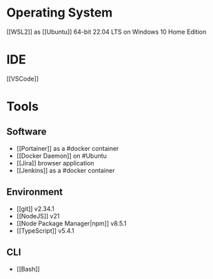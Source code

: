 # Operating System
[[WSL2]] as [[Ubuntu]] 64-bit 22.04 LTS on Windows 10 Home Edition
# IDE
[[VSCode]]
# Tools
## Software
- [[Portainer]] as a #docker container
- [[Docker Daemon]] on #Ubuntu
- [[Jira]] browser application
- [[Jenkins]] as a #docker container
## Environment
- [[git]] v2.34.1
- [[NodeJS]] v21
- [[Node Package Manager|npm]] v8.5.1
- [[TypeScript]] v5.4.1
## CLI
- [[Bash]]